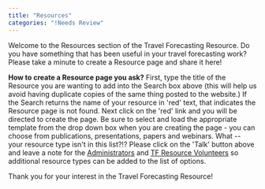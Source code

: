 ```yaml
---
title: "Resources"
categories: "!Needs Review"
---
```


Welcome to the Resources section of the Travel Forecasting Resource. Do you have something that has been useful in your travel forecasting work? Please take a minute to create a Resource page and share it here!

**How to create a Resource page you ask?** First, type the title of the Resource you are wanting to add into the Search box above (this will help us avoid having duplicate copies of the same thing posted to the website.) If the Search returns the name of your resource in 'red' text, that indicates the Resource page is not found. Next click on the 'red' link and you will be directed to create the page. Be sure to select and load the appropriate template from the drop down box when you are creating the page - you can choose from publications, presentations, papers and webinars. What -- your resource type isn't in this list?!? Please click on the 'Talk' button above and leave a note for the [Administrators](Administrators) and [TF Resource Volunteers](TF_Resource_Volunteers) so additional resource types can be added to the list of options.

Thank you for your interest in the Travel Forecasting Resource!

